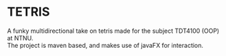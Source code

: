 # TETRIS

A funky multidirectional take on tetris made for the subject TDT4100 (OOP) at NTNU. \
The project is maven based, and makes use of javaFX for interaction.
